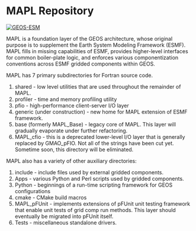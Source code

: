 # MAPL Repository

[![GEOS-ESM](https://circleci.com/gh/GEOS-ESM/MAPL.svg?style=svg)](https://app.circleci.com/pipelines/github/GEOS-ESM/MAPL)

MAPL is a foundation layer of the GEOS architecture, whose original purpose is to supplement the Earth System Modeling Framework (ESMF).   MAPL fills in missing capabilities of ESMF, provides higher-level interfaces for common boiler-plate logic, and enforces various componentization conventions across ESMF gridded components within GEOS.

MAPL has 7 primary subdirectories for Fortran source code.
1. shared - low level utilities that are used throughout the remainder of MAPL.
2. profiler - time and memory profiling utility
3. pfio - high-performance client-server I/O layer
4. generic (under construction) - new home for MAPL extension of ESMF framework.
5. base (formerly MAPL_Base) - legacy core of MAPL.   This layer will gradually evaporate under further refactoring.
6. MAPL_cfio - this is a deprecated lower-level I/O layer that is generally replaced by GMAO_pFIO.    Not all of the strings have been cut yet.  Sometime soon, this directory will be eliminated.

MAPL also has a variety of other auxiliary directories:
1. include - include files used by external gridded components.
2. Apps - various Python and Perl scripts used by gridded components.
3. Python - beginnings of a run-time scripting framework for GEOS configurations
4. cmake - CMake build macros
5. MAPL_pFUnit - implements extensions of pFUnit unit testing framework that enable unit tests of grid comp run methods.   This layer should eventually be migrated into pFUnit itself.
6. Tests - miscellaneous standalone drivers.



